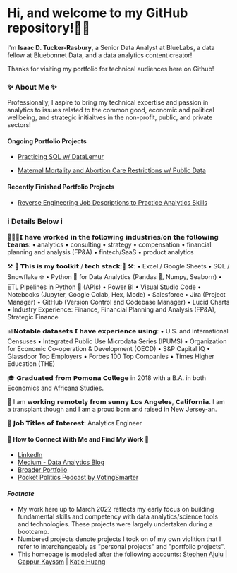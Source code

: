 # Hi, and welcome to my GitHub repository!👋🏾

I'm **Isaac D. Tucker-Rasbury**, a Senior Data Analyst at BlueLabs, a data fellow at Bluebonnet Data, and a data analytics content creator!

Thanks for visiting my portfolio for technical audiences here on Github!

### ✨ About Me ✨

Professionally, I aspire to bring my technical expertise and passion in analytics to issues related to the common good, economic and political wellbeing, and strategic initiaitves in the non-profit, public, and private sectors!

#### Ongoing Portfolio Projects
- [Practicing SQL w/ DataLemur](https://github.com/TuckerRasbury/01_SQLPractice_Datalemur_ITR)

- [Maternal Mortality and Abortion Care Restrictions w/ Public Data](https://github.com/TuckerRasbury/00_MaternalMortalityandAbortionRelatedStatistics)

#### Recently Finished Portfolio Projects
- [Reverse Engineering Job Descriptions to Practice Analytics Skills](https://github.com/TuckerRasbury/04_ReverseEngineeringJobDescriptions)


### ℹ️  Details Below  ℹ️


👨🏾‍💼𝗜 𝗵𝗮𝘃𝗲 𝘄𝗼𝗿𝗸𝗲𝗱 𝗶𝗻 𝘁𝗵𝗲 𝗳𝗼𝗹𝗹𝗼𝘄𝗶𝗻𝗴 𝗶𝗻𝗱𝘂𝘀𝘁𝗿𝗶𝗲𝘀/𝗼𝗻 𝘁𝗵𝗲 𝗳𝗼𝗹𝗹𝗼𝘄𝗶𝗻𝗴 𝘁𝗲𝗮𝗺𝘀:
 • analytics
 • consulting
 • strategy
 • compensation
 • financial planning and analysis (FP&A)
 • fintech/SaaS
 • product analytics 

⚒️ 🧰 𝗧𝗵𝗶𝘀 𝗶𝘀 𝗺𝘆 𝘁𝗼𝗼𝗹𝗸𝗶𝘁 / 𝘁𝗲𝗰𝗵 𝘀𝘁𝗮𝗰𝗸:🧰 🛠:
 • Excel / Google Sheets
 • SQL / Snowflake ❄️ 
 • Python 🐍 for Data Analytics (Pandas 🐼, Numpy, Seaborn)
 • ETL Pipelines in Python 🐍 (APIs)
 • Power BI
 • Visual Studio Code
 • Notebooks (Jupyter, Google Colab, Hex, Mode)
 • Salesforce
 • Jira (Project Manager)
 • GitHub (Version Control and Codebase Manager)
 • Lucid Charts
 • Industry Experience: Finance, Financial Planning and Analysis (FP&A), Strategic Finance

 📊𝗡𝗼𝘁𝗮𝗯𝗹𝗲 𝗱𝗮𝘁𝗮𝘀𝗲𝘁𝘀 𝗜 𝗵𝗮𝘃𝗲 𝗲𝘅𝗽𝗲𝗿𝗶𝗲𝗻𝗰𝗲 𝘂𝘀𝗶𝗻𝗴:
 • U.S. and International Censuses 
 • Integrated Public Use Microdata Series (IPUMS)
 • Organization for Economic Co-operation & Development (OECD)
 • S&P Capital IQ
 • Glassdoor Top Employers
 • Forbes 100 Top Companies
 • Times Higher Education (THE)

🎓 𝗚𝗿𝗮𝗱𝘂𝗮𝘁𝗲𝗱 𝗳𝗿𝗼𝗺 𝗣𝗼𝗺𝗼𝗻𝗮 𝗖𝗼𝗹𝗹𝗲𝗴𝗲 in 2018 with a B.A. in both Economics and Africana Studies.

📌 I am 𝘄𝗼𝗿𝗸𝗶𝗻𝗴 𝗿𝗲𝗺𝗼𝘁𝗲𝗹𝘆 𝗳𝗿𝗼𝗺 𝘀𝘂𝗻𝗻𝘆 𝗟𝗼𝘀 𝗔𝗻𝗴𝗲𝗹𝗲𝘀, 𝗖𝗮𝗹𝗶𝗳𝗼𝗿𝗻𝗶𝗮. I am a transplant though and I am a proud born and raised in New Jersey-an.

💫 𝗝𝗼𝗯 𝗧𝗶𝘁𝗹𝗲𝘀 𝗼𝗳 𝗜𝗻𝘁𝗲𝗿𝗲𝘀𝘁: Analytics Engineer

#### 📕 How to Connect With Me and Find My Work 📕
- [LinkedIn](https://www.linkedin.com/in/tuckerrasbury/)
- [Medium - Data Analytics Blog](https://medium.com/@tuckerrasburyisaac)
- [Broader Portfolio](https://bio.site/ITR)
- [Pocket Politics Podcast by VotingSmarter](https://open.spotify.com/show/5nVS8055RpPGlE4LpqTsbZ)


#### _Footnote_
- My work here up to March 2022 reflects my early focus on building fundamental skills and competency with data analytics/science tools and technologies. These projects were largely undertaken during a bootcamp.
- Numbered projects denote projects I took on of my own violition that I refer to interchangeably as "personal projects" and "portfolio projects".
- This homepage is modeled after the following accounts: [Stephen Ajulu](https://github.com/stephenajulu/stephenajulu.git) | [Gappur Kayssm](https://javascript.plainenglish.io/how-to-create-an-awesome-github-profile-readme-a474d5b45645) | [Katie Huang](https://github.com/katiehuangx)
